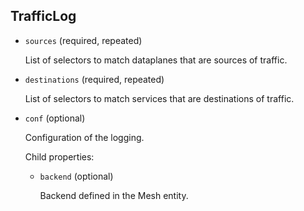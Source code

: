 ## TrafficLog

- `sources` (required, repeated)

    List of selectors to match dataplanes that are sources of traffic.

- `destinations` (required, repeated)

    List of selectors to match services that are destinations of traffic.

- `conf` (optional)

    Configuration of the logging.

    Child properties:    
    
    - `backend` (optional)
    
        Backend defined in the Mesh entity.


